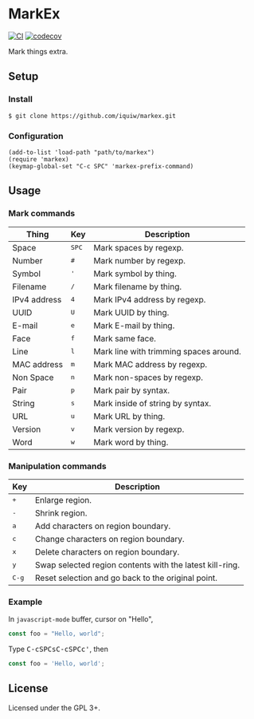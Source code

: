 # MarkEx

[![CI](https://github.com/iquiw/markex/actions/workflows/ci.yml/badge.svg)](https://github.com/iquiw/markex/actions/workflows/ci.yml)
[![codecov](https://codecov.io/gh/iquiw/markex/branch/main/graph/badge.svg?token=Hgq8QKnHsa)](https://codecov.io/gh/iquiw/markex)

Mark things extra.

## Setup

### Install

```console
$ git clone https://github.com/iquiw/markex.git
```

### Configuration

```emacs-lisp
(add-to-list 'load-path "path/to/markex")
(require 'markex)
(keymap-global-set "C-c SPC" 'markex-prefix-command)
```

## Usage

### Mark commands

| Thing        | Key            | Description                            |
| ---          | ---            | ---                                    |
| Space        | <kbd>SPC</kbd> | Mark spaces by regexp.                 |
| Number       | <kbd>#</kbd>   | Mark number by regexp.                 |
| Symbol       | <kbd>'</kbd>   | Mark symbol by thing.                  |
| Filename     | <kbd>/</kbd>   | Mark filename by thing.                |
| IPv4 address | <kbd>4</kbd>   | Mark IPv4 address by regexp.           |
| UUID         | <kbd>U</kbd>   | Mark UUID by thing.                    |
| E-mail       | <kbd>e</kbd>   | Mark E-mail by thing.                  |
| Face         | <kbd>f</kbd>   | Mark same face.                        |
| Line         | <kbd>l</kbd>   | Mark line with trimming spaces around. |
| MAC address  | <kbd>m</kbd>   | Mark MAC address by regexp.            |
| Non Space    | <kbd>n</kbd>   | Mark non-spaces by regexp.             |
| Pair         | <kbd>p</kbd>   | Mark pair by syntax.                   |
| String       | <kbd>s</kbd>   | Mark inside of string by syntax.       |
| URL          | <kbd>u</kbd>   | Mark URL by thing.                     |
| Version      | <kbd>v</kbd>   | Mark version by regexp.                |
| Word         | <kbd>w</kbd>   | Mark word by thing.                    |

### Manipulation commands

| Key            | Description                                              |
| ---            | ---                                                      |
| <kbd>+</kbd>   | Enlarge region.                                          |
| <kbd>-</kbd>   | Shrink region.                                           |
| <kbd>a</kbd>   | Add characters on region boundary.                       |
| <kbd>c</kbd>   | Change characters on region boundary.                    |
| <kbd>x</kbd>   | Delete characters on region boundary.                    |
| <kbd>y</kbd>   | Swap selected region contents with the latest kill-ring. |
| <kbd>C-g</kbd> | Reset selection and go back to the original point.       |

### Example

In `javascript-mode` buffer, cursor on "Hello",

```javascript
const foo = "Hello, world";
```

Type <kbd>C-c</kbd><kbd>SPC</kbd><kbd>s</kbd><kbd>C-c</kbd><kbd>SPC</kbd><kbd>c</kbd><kbd>'</kbd>, then

```javascript
const foo = 'Hello, world';
```

## License

Licensed under the GPL 3+.
